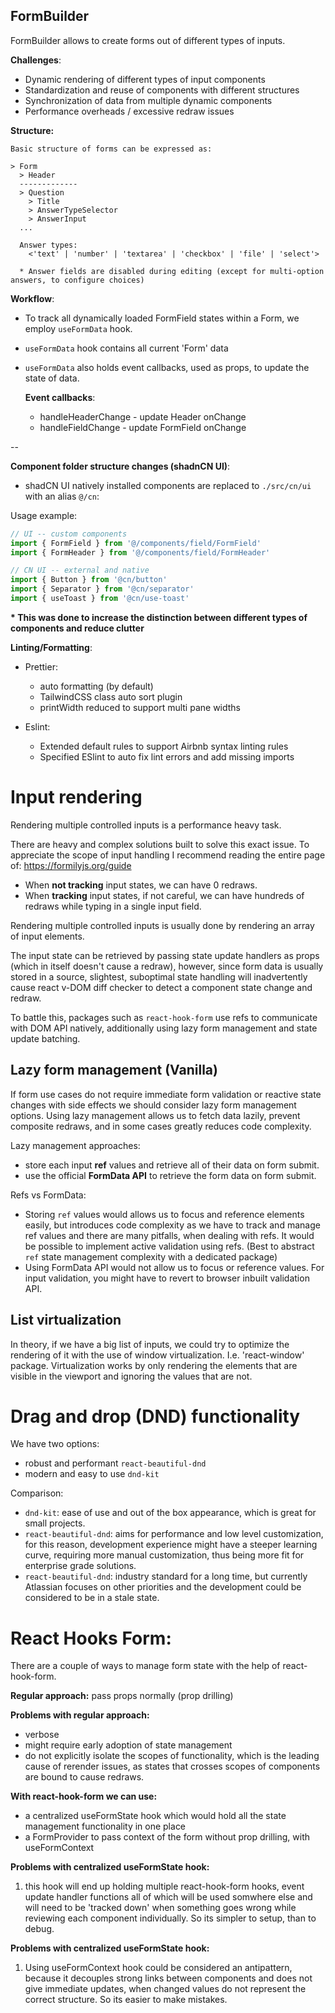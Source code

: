 ## FormBuilder

FormBuilder allows to create forms out of different types of inputs.

**Challenges**:

- Dynamic rendering of different types of input components
- Standardization and reuse of components with different structures
- Synchronization of data from multiple dynamic components
- Performance overheads / excessive redraw issues

**Structure:**

```
Basic structure of forms can be expressed as:

> Form
  > Header
  -------------
  > Question
    > Title
    > AnswerTypeSelector
    > AnswerInput
  ...

  Answer types:
    <'text' | 'number' | 'textarea' | 'checkbox' | 'file' | 'select'>

  * Answer fields are disabled during editing (except for multi-option answers, to configure choices)
```

**Workflow**:

- To track all dynamically loaded FormField states within a Form, we employ `useFormData` hook.
- `useFormData` hook contains all current 'Form' data
- `useFormData` also holds event callbacks, used as props, to update the state of data.

  **Event callbacks**:

  - handleHeaderChange - update Header onChange
  - handleFieldChange - update FormField onChange

--

**Component folder structure changes (shadnCN UI)**:

- shadCN UI natively installed components are replaced to `./src/cn/ui` with an alias `@/cn`:

Usage example:

```jsx
// UI -- custom components
import { FormField } from '@/components/field/FormField'
import { FormHeader } from '@/components/field/FormHeader'

// CN UI -- external and native
import { Button } from '@cn/button'
import { Separator } from '@cn/separator'
import { useToast } from '@cn/use-toast'
```

**\* This was done to increase the distinction between different types of components and reduce clutter**

**Linting/Formatting**:

- Prettier:

  - auto formatting (by default)
  - TailwindCSS class auto sort plugin
  - printWidth reduced to support multi pane widths

- Eslint:
  - Extended default rules to support Airbnb syntax linting rules
  - Specified ESlint to auto fix lint errors and add missing imports

# Input rendering

Rendering multiple controlled inputs is a performance heavy task.

There are heavy and complex solutions built to solve this exact issue.
To appreciate the scope of input handling I recommend reading the entire page of:
https://formilyjs.org/guide

- When **not tracking** input states, we can have 0 redraws.
- When **tracking** input states, if not careful, we can have hundreds of redraws while typing in a single input field.

Rendering multiple controlled inputs is usually done by rendering an array of input elements.

The input state can be retrieved by passing state update handlers as props (which in itself doesn't cause a redraw), however, since form data is usually stored in a source, slightest, suboptimal state handling will inadvertently cause react v-DOM diff checker to detect a component state change and redraw.

To battle this, packages such as `react-hook-form` use refs to communicate with DOM API natively, additionally using lazy form management and state update batching.

## Lazy form management (Vanilla)

If form use cases do not require immediate form validation or reactive state changes with side effects we should consider lazy form management options. Using lazy management allows us to fetch data lazily, prevent composite redraws, and in some cases greatly reduces code complexity.

Lazy management approaches:

- store each input **ref** values and retrieve all of their data on form submit.
- use the official **FormData API** to retrieve the form data on form submit.

Refs vs FormData:

- Storing `ref` values would allows us to focus and reference elements easily, but introduces code complexity as we have to track and manage ref values and there are many pitfalls, when dealing with refs. It would be possible to implement active validation using refs. (Best to abstract `ref` state management complexity with a dedicated package)
- Using FormData API would not allow us to focus or reference values. For input validation, you might have to revert to browser inbuilt validation API.

## List virtualization

In theory, if we have a big list of inputs, we could try to optimize the rendering of it with the use of window virtualization.
I.e. 'react-window' package.
Virtualization works by only rendering the elements that are visible in the viewport and ignoring the values that are not.

# Drag and drop (DND) functionality

We have two options:

- robust and performant `react-beautiful-dnd`
- modern and easy to use `dnd-kit`

Comparison:

- `dnd-kit`: ease of use and out of the box appearance, which is great for small projects.
- `react-beautiful-dnd`: aims for performance and low level customization, for this reason, development experience might have a steeper learning curve, requiring more manual customization, thus being more fit for enterprise grade solutions.
- `react-beautiful-dnd`: industry standard for a long time, but currently Atlassian focuses on other priorities and the development could be considered to be in a stale state.

# React Hooks Form:

There are a couple of ways to manage form state with the help of react-hook-form.

**Regular approach:** pass props normally (prop drilling)

**Problems with regular approach:**

- verbose
- might require early adoption of state management
- do not explicitly isolate the scopes of functionality, which is the leading cause of rerender issues, as states that crosses scopes of components are bound to cause redraws.

**With react-hook-form we can use:**

- a centralized useFormState hook which would hold all the state management functionality in one place
- a FormProvider to pass context of the form without prop drilling, with useFormContext

**Problems with centralized useFormState hook:**

1. this hook will end up holding multiple react-hook-form hooks, event update handler functions all of which will be used somwhere else and will need to be 'tracked down' when something goes wrong while reviewing each component individually. So its simpler to setup, than to debug.

**Problems with centralized useFormState hook:**

1. Using useFormContext hook could be considered an antipattern, because it decouples strong links between components and does not give immediate updates, when changed values do not represent the correct structure. So its easier to make mistakes.
